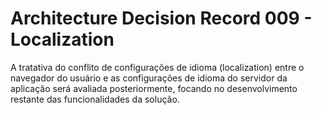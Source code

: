 # Architecture Decision Record 009 - Localization

A tratativa do conflito de configurações de idioma (localization) entre o navegador do usuário e as configurações de
idioma do servidor da aplicação será avaliada posteriormente, focando no desenvolvimento restante das funcionalidades
da solução.
